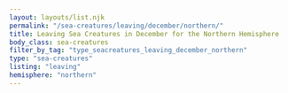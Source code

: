 ```yaml
---
layout: layouts/list.njk
permalink: "/sea-creatures/leaving/december/northern/"
title: Leaving Sea Creatures in December for the Northern Hemisphere
body_class: sea-creatures
filter_by_tag: "type_seacreatures_leaving_december_northern"
type: "sea-creatures"
listing: "leaving"
hemisphere: "northern"
---
```

